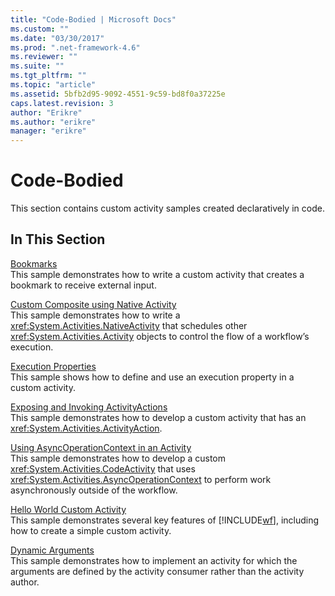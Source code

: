```yaml
---
title: "Code-Bodied | Microsoft Docs"
ms.custom: ""
ms.date: "03/30/2017"
ms.prod: ".net-framework-4.6"
ms.reviewer: ""
ms.suite: ""
ms.tgt_pltfrm: ""
ms.topic: "article"
ms.assetid: 5bfb2d95-9092-4551-9c59-bd8f0a37225e
caps.latest.revision: 3
author: "Erikre"
ms.author: "erikre"
manager: "erikre"
---
```

# Code-Bodied
This section contains custom activity samples created declaratively in code.  
  
## In This Section  
 [Bookmarks](../../../../docs/framework/wf/samples/bookmarks.md)  
 This sample demonstrates how to write a custom activity that creates a bookmark to receive external input.  
  
 [Custom Composite using Native Activity](../../../../docs/framework/wf/samples/custom-composite-using-native-activity.md)  
 This sample demonstrates how to write a <xref:System.Activities.NativeActivity> that schedules other <xref:System.Activities.Activity> objects to control the flow of a workflow’s execution.  
  
 [Execution Properties](../../../../docs/framework/wf/samples/execution-properties.md)  
 This sample shows how to define and use an execution property in a custom activity.  
  
 [Exposing and Invoking ActivityActions](../../../../docs/framework/wf/samples/exposing-and-invoking-activityactions.md)  
 This sample demonstrates how to develop a custom activity that has an <xref:System.Activities.ActivityAction>.  
  
 [Using AsyncOperationContext in an Activity](../../../../docs/framework/wf/samples/using-asyncoperationcontext-in-an-activity-sample.md)  
 This sample demonstrates how to develop a custom <xref:System.Activities.CodeActivity> that uses <xref:System.Activities.AsyncOperationContext> to perform work asynchronously outside of the workflow.  
  
 [Hello World Custom Activity](../../../../docs/framework/wf/samples/hello-world-custom-activity.md)  
 This sample demonstrates several key features of [!INCLUDE[wf](../../../../includes/wf-md.md)], including how to create a simple custom activity.  
  
 [Dynamic Arguments](../../../../docs/framework/wf/samples/dynamic-arguments.md)  
 This sample demonstrates how to implement an activity for which the arguments are defined by the activity consumer rather than the activity author.